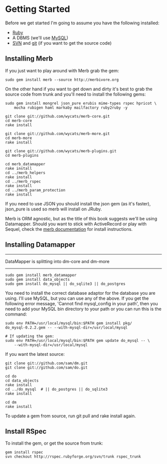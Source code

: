 # Getting Started

Before we get started I'm going to assume you have the following installed:

* [Ruby](http://www.ruby-lang.org/) 
* A DBMS (we'll use [MySQL](http://mysql.org/))
* [SVN](http://subversion.tigris.org/) and [git](http://git.or.cz/) (if you want to get the source code)


## Installing Merb

If you just want to play around with Merb grab the gem:
    
    sudo gem install merb --source http://merbivore.org 
    
    
On the other hand if you want to get down and dirty it's best to grab the source code from trunk 
and you'll need to install the following gems:

    sudo gem install mongrel json_pure erubis mime-types rspec hpricot \
        mocha rubigen haml markaby mailfactory ruby2ruby -y

    git clone git://github.com/wycats/merb-core.git
    cd merb-core
    rake install
    
    git clone git://github.com/wycats/merb-more.git
    cd merb-more
    rake install
    
    git clone git://github.com/wycats/merb-plugins.git
    cd merb-plugins
    
    cd merb_datamapper
    rake install
    cd ../merb_helpers
    rake install
    cd ../merb_rspec
    rake install
    cd ../merb_param_protection
    rake install
    


If you need to use JSON you should install the json gem (as it's faster), json_pure is used so merb will install on JRuby.

Merb is ORM agnostic, but as the title of this book suggests we'll be using Datamapper.
Should you want to stick with ActiveRecord or play with Sequel, check the [merb documentation](http://merb.rubyforge.org/files/README.html) for install instructions.

## Installing Datamapper

***
DataMapper is splitting into dm-core and dm-more
***

    sudo gem install merb_datamapper
    sudo gem install data_objects
    sudo gem install do_mysql || do_sqlite3 || do_postgres
    

You need to install the correct database adaptor for the database you are using. I'll use MySQL, 
but you can use any of the above. If you get the following error message, 'Cannot find mysql_config in 
your path', then you need to add your MySQL bin directory to your path or you can run this is the command:

    sudo env PATH=/usr/local/mysql/bin:$PATH gem install pkg/ 
    do_mysql-0.2.2.gem -- --with-mysql-dir=/usr/local/mysql

    # If updating the gem:
    sudo env PATH=/usr/local/mysql/bin:$PATH gem update do_mysql -- \
        --with-mysql-dir=/usr/local/mysql

If you want the latest source:

    git clone git://github.com/sam/dm.git
    git clone git://github.com/sam/do.git

    cd do
    cd data_objects
    rake install
    cd ../do_mysql  # || do_postgres || do_sqlite3
    rake install
    
    cd dm    
    rake install
    
To update a gem from source, run git pull and rake install again.

## Install RSpec

To install the gem, or get the source from trunk:

    gem install rspec
    svn checkout http://rspec.rubyforge.org/svn/trunk rspec_trunk
    


